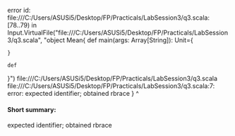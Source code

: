 error id: file:///C:/Users/ASUSi5/Desktop/FP/Practicals/LabSession3/q3.scala:[78..79) in Input.VirtualFile("file:///C:/Users/ASUSi5/Desktop/FP/Practicals/LabSession3/q3.scala", "object Mean{
    def main(args: Array[String]): Unit={

    }

    def 
}")
file:///C:/Users/ASUSi5/Desktop/FP/Practicals/LabSession3/q3.scala
file:///C:/Users/ASUSi5/Desktop/FP/Practicals/LabSession3/q3.scala:7: error: expected identifier; obtained rbrace
}
^
#### Short summary: 

expected identifier; obtained rbrace